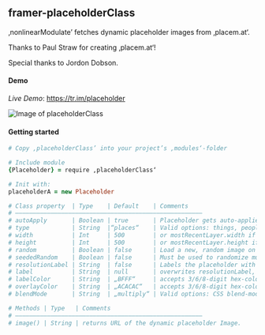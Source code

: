 ## framer-placeholderClass
‚nonlinearModulate’ fetches dynamic placeholder images from ‚placem.at‘.


Thanks to Paul Straw for creating ‚placem.at‘!

Special thanks to Jordon Dobson.


#### Demo

*Live Demo*: https://tr.im/placeholder

![Image of placeholderClass](http://i.imgur.com/h4CTOLg.png)


#### Getting started

```CoffeeScript
# Copy ‚placeholderClass’ into your project’s ‚modules‘-folder

# Include module
{Placeholder} = require ‚placeholderClass‘

# Init with:
placeholderA = new Placeholder

# Class property  | Type    | Default    | Comments
# —————————————————————————————————————————————————————
# autoApply       | Boolean | true       | Placeholder gets auto-applied to the most recently created layer
# type            | String  |“places“    | Valid options: things, people, places
# width           | Int     | 500        | or mostRecentLayer.width if autoApply is true 
# height          | Int     | 500        | or mostRecentLayer.height if autoApply is true 
# random          | Boolean | false      | Load a new, random image on reload
# seededRandom    | Boolean | false      | Must be used to randomize multiple placeholders of the same size
# resolutionLabel | String  | false      | Labels the placeholder with its resolution
# label           | String  | null       | overwrites resolutionLabel, doesn’t like „0“ and „’“
# labelColor      | String  | „BFFF“     | accepts 3/6/8-digit hex-colors
# overlayColor    | String  | „ACACAC“   | accepts 3/6/8-digit hex-colors
# blendMode       | String  | „multiply“ | Valid options: CSS blend-modes

# Methods | Type   | Comments
# —————————————————————————————————————————————————————
# image() | String | returns URL of the dynamic placeholder Image.

```